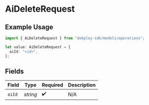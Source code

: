 # AiDeleteRequest

## Example Usage

```typescript
import { AiDeleteRequest } from "dokploy-sdk/models/operations";

let value: AiDeleteRequest = {
  aiId: "<id>",
};
```

## Fields

| Field              | Type               | Required           | Description        |
| ------------------ | ------------------ | ------------------ | ------------------ |
| `aiId`             | *string*           | :heavy_check_mark: | N/A                |